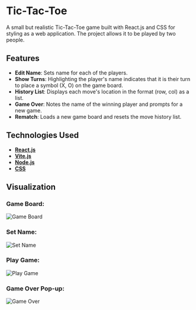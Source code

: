 # Tic-Tac-Toe

A small but realistic Tic-Tac-Toe game built with React.js and CSS for styling as a web application. The project allows it to be played by two people.

## Features
- **Edit Name**: Sets name for each of the players.
- **Show Turns**: Highlighting the player's name indicates that it is their turn to place a symbol (X, O) on the game board.
- **History List**: Displays each move's location in the format (row, col) as a list.
- **Game Over**: Notes the name of the winning player and prompts for a new game.
- **Rematch**: Loads a new game board and resets the move history list.

## Technologies Used
- [**React.js**](https://react.dev/)
- [**Vite.js**](https://vitejs.dev/)
- [**Node.js**](https://nodejs.org/en)
- [**CSS**](https://www.w3.org/Style/CSS/Overview.en.html)

## Visualization
### Game Board:
![Game Board](https://github.com/user-attachments/assets/d541c4c9-18e5-499a-807e-225ced33a3f9)

### Set Name:
![Set Name](https://github.com/user-attachments/assets/b2696161-7172-445e-8133-ecfe742053af)

### Play Game:
![Play Game](https://github.com/user-attachments/assets/1492a61c-c6b6-46a2-90b3-2783f0c57daf)

### Game Over Pop-up:
![Game Over](https://github.com/user-attachments/assets/a1479a88-afec-4bd0-979d-b32f81a0ab86)
